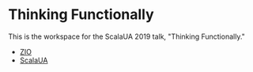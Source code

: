 # Thinking Functionally

This is the workspace for the ScalaUA 2019 talk, "Thinking Functionally."

 - [ZIO](https://github.com/scalaz/scalaz-zio)
 - [ScalaUA](https://www.scalaua.com)



